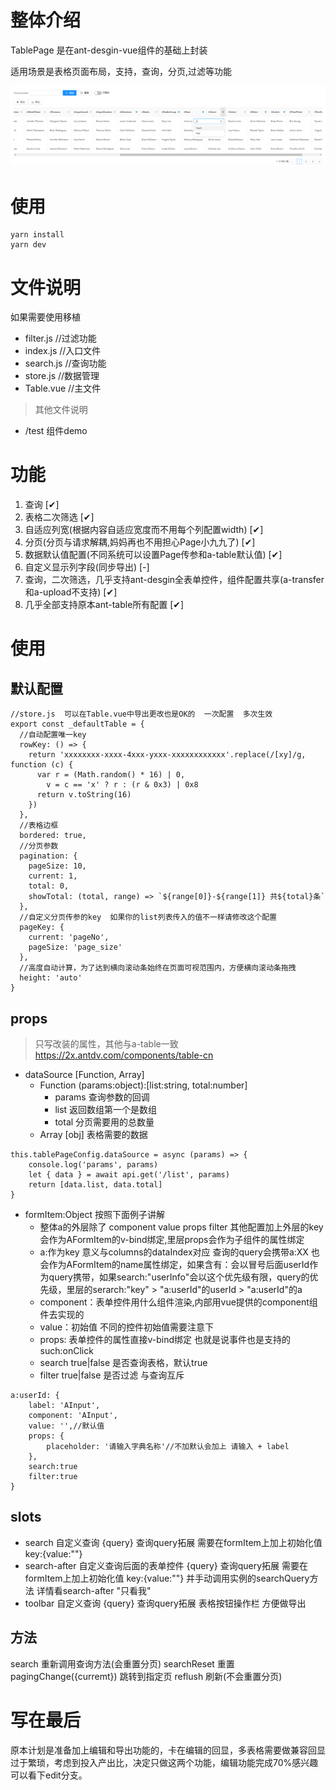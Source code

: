 # 整体介绍
TablePage 是在ant-desgin-vue组件的基础上封装

适用场景是表格页面布局，支持，查询，分页,过滤等功能

![效果呈现](https://github.com/mythxiaoai/antdv-table-page/blob/main/src/assets/show.png)

# 使用
```
yarn install
yarn dev
```
# 文件说明
如果需要使用移植
- filter.js //过滤功能
- index.js  //入口文件
- search.js //查询功能
- store.js  //数据管理
- Table.vue //主文件

> 其他文件说明
- /test
组件demo

# 功能
1. 查询 [✔]
2. 表格二次筛选 [✔]
3. 自适应列宽(根据内容自适应宽度而不用每个列配置width) [✔]
4. 分页(分页与请求解耦,妈妈再也不用担心Page小九九了) [✔]
5. 数据默认值配置(不同系统可以设置Page传参和a-table默认值) [✔]
6. 自定义显示列字段(同步导出) [-]
7. 查询，二次筛选，几乎支持ant-desgin全表单控件，组件配置共享(a-transfer和a-upload不支持) [✔]
8. 几乎全部支持原本ant-table所有配置 [✔]


# 使用
## 默认配置
```
//store.js  可以在Table.vue中导出更改也是OK的  一次配置  多次生效
export const _defaultTable = {
  //自动配置唯一key
  rowKey: () => {
    return 'xxxxxxxx-xxxx-4xxx-yxxx-xxxxxxxxxxxx'.replace(/[xy]/g, function (c) {
      var r = (Math.random() * 16) | 0,
        v = c == 'x' ? r : (r & 0x3) | 0x8
      return v.toString(16)
    })
  },
  //表格边框
  bordered: true,
  //分页参数
  pagination: {
    pageSize: 10,
    current: 1,
    total: 0,
    showTotal: (total, range) => `${range[0]}-${range[1]} 共${total}条`
  },
  //自定义分页传参的key  如果你的list列表传入的值不一样请修改这个配置
  pageKey: {
    current: 'pageNo',
    pageSize: 'page_size'
  },
  //高度自动计算，为了达到横向滚动条始终在页面可视范围内，方便横向滚动条拖拽
  height: 'auto'
}

```
## props
> 只写改装的属性，其他与a-table一致
> https://2x.antdv.com/components/table-cn

- dataSource [Function, Array]
  - Function  (params:object):[list:string, total:number]
    - params 查询参数的回调
    - list 返回数组第一个是数组
    - total 分页需要用的总数量
  - Array [obj] 表格需要的数据
```
this.tablePageConfig.dataSource = async (params) => {
    console.log('params', params)
    let { data } = await api.get('/list', params)
    return [data.list, data.total]
}
```
- formItem:Object 按照下面例子讲解
  - 整体a的外层除了 component value props filter 其他配置加上外层的key会作为AFormItem的v-bind绑定,里层props会作为子组件的属性绑定
  - a:作为key 意义与columns的dataIndex对应 查询的query会携带a:XX 也会作为AFormItem的name属性绑定，如果含有：会以冒号后面userId作为query携带，如果search:"userInfo"会以这个优先级有限，query的优先级，里层的serarch:"key" > "a:userId"的userId > "a:userId"的a
  - component：表单控件用什么组件渲染,内部用vue提供的component组件去实现的
  - value：初始值 不同的控件初始值需要注意下
  - props: 表单控件的属性直接v-bind绑定  也就是说事件也是支持的 such:onClick
  - search true|false 是否查询表格，默认true
  - filter true|false 是否过滤  与查询互斥
```
a:userId: {
    label: 'AInput',
    component: 'AInput',
    value: '',//默认值
    props: {
        placeholder: '请输入字典名称'//不加默认会加上 请输入 + label
    },
    search:true
    filter:true
}
```
## slots
- search 自定义查询 {query} 查询query拓展  需要在formItem上加上初始化值 key:{value:""}
- search-after 自定义查询后面的表单控件 {query} 查询query拓展  需要在formItem上加上初始化值 key:{value:""}  并手动调用实例的searchQuery方法  详情看search-after  "只看我"
- toolbar 自定义查询 {query} 查询query拓展 表格按钮操作栏  方便做导出

## 方法
search 重新调用查询方法(会重置分页)
searchReset 重置
pagingChange({curremt}) 跳转到指定页
reflush 刷新(不会重置分页)


# 写在最后
原本计划是准备加上编辑和导出功能的，卡在编辑的回显，多表格需要做兼容回显过于繁琐，考虑到投入产出比，决定只做这两个功能，编辑功能完成70%感兴趣可以看下edit分支。